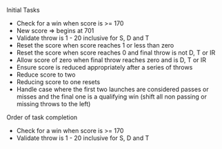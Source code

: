 Initial Tasks
- Check for a win when score is >= 170
- New score => begins at 701
- Validate throw is 1 - 20 inclusive for S, D and T
- Reset the score when score reaches 1 or less than zero
- Reset the score when score reaches 0 and final throw is not D, T or IR
- Allow score of zero when final throw reaches zero and is D, T or IR
- Ensure score is reduced appropriately after a series of throws
- Reduce score to two
- Reducing score to one resets
- Handle case where the first two launches are considered passes or misses and the final one is a qualifying win (shift all non passing or missing throws to the left)

Order of task completion
- Check for a win when score is >= 170
- Validate throw is 1 - 20 inclusive for S, D and T